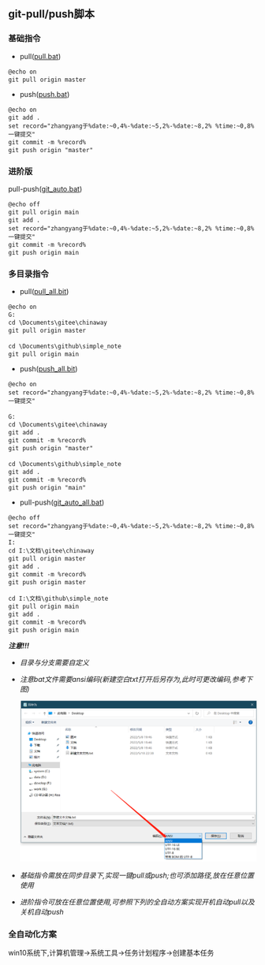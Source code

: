 ## git-pull/push脚本
### 基础指令
- pull([pull.bat](pull.txt))  
```
@echo on 
git pull origin master

```
- push([push.bat](push.txt))  
```
@echo on
git add .
set record="zhangyang于%date:~0,4%-%date:~5,2%-%date:~8,2% %time:~0,8%一键提交"
git commit -m %record%
git push origin "master"
``` 

### 进阶版
pull-push([git_auto.bat](git_auto.txt))
```
@echo off
git pull origin main
git add .
set record="zhangyang于%date:~0,4%-%date:~5,2%-%date:~8,2% %time:~0,8%一键提交"
git commit -m %record%
git push origin main        
```

### 多目录指令
- pull([pull_all.bit](pull_all.txt))
```
@echo on
G:
cd \Documents\gitee\chinaway
git pull origin master

cd \Documents\github\simple_note
git pull origin main
```
- push([push_all.bit](push_all.txt))
```
@echo on
set record="zhangyang于%date:~0,4%-%date:~5,2%-%date:~8,2% %time:~0,8%一键提交"

G:
cd \Documents\gitee\chinaway
git add .
git commit -m %record%
git push origin "master"

cd \Documents\github\simple_note
git add .
git commit -m %record%
git push origin "main"
```
- pull-push([git_auto_all.bat](git_auto_all.txt))
```
@echo off
set record="zhangyang于%date:~0,4%-%date:~5,2%-%date:~8,2% %time:~0,8%一键提交"
I:
cd I:\文档\gitee\chinaway
git pull origin master
git add .
git commit -m %record%
git push origin master

cd I:\文档\github\simple_note
git pull origin main
git add .
git commit -m %record%
git push origin main
```

***注意!!!***  
- *目录与分支需要自定义*  
- *注意bat文件需要ansi编码(新建空白txt打开后另存为,此时可更改编码,参考下图)*
    
    ![git_script_001.png](../images/git_script_001.png)  

- *基础指令需放在同步目录下,实现一键pull或push;也可添加路径,放在任意位置使用*
- *进阶指令可放在任意位置使用,可参照下列的全自动方案实现开机自动pull以及关机自动push*

### 全自动化方案
win10系统下,计算机管理->系统工具->任务计划程序->创建基本任务